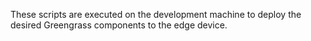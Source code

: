 These scripts are executed on the development machine to deploy the desired Greengrass components to the edge device.